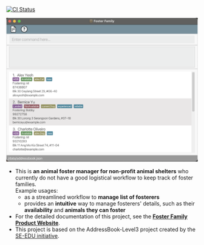 [![CI Status](https://github.com/se-edu/addressbook-level3/workflows/Java%20CI/badge.svg)](https://github.com/AY2324S1-CS2103T-T13-4/tp/actions)

![Ui](docs/images/Ui.png)

* This is **an animal foster manager for non-profit animal shelters** who currently do not have a good logistical workflow to keep track of foster families.<br>
  Example usages:
  * as a streamlined workflow to **manage list of fosterers**
  * provides an **intuitive** way to manage fosterers' details, such as their **availability** and **animals they can foster**
* For the detailed documentation of this project, see the **[Foster Family Product Website](https://ay2324s1-cs2103t-t13-4.github.io/tp/)**.
* This project is based on the AddressBook-Level3 project created by the [SE-EDU initiative](https://se-education.org).
